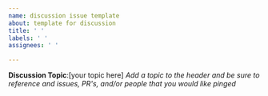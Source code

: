 ```yaml
---
name: discussion issue template
about: template for discussion
title: ' '
labels: ' '
assignees: ' '

---
```

**Discussion Topic**:[your topic here]
*Add a topic to the header and be sure to reference and issues, PR's, and/or people that you would like pinged*
